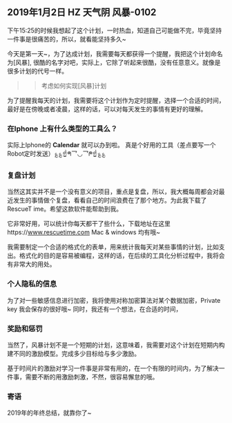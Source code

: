 ## 2019年1月2日 HZ 天气阴  风暴-0102

下午15:25的时候我想起了这个计划，一时热血，知道自己可能做不完，毕竟坚持一件事是很痛苦的，所以，就看能坚持多久~

今天是第一天~，为了达成计划，我需要每天都获得一个提醒，我把这个计划命名为[风暴],  很酷的名字对吧，实际上，它除了听起来很酷，没有任意意义。就像是很多计划的代号一样。


>> 考虑如何实现[风暴]计划

为了提醒我每天的计划，我需要将这个计划作为定时提醒，选择一个合适的时间，最好是在傍晚或者凌晨，这样的话，可以对每天发生的事情有更好的理解。


### 在Iphone 上有什么类型的工具么？

实际上Iphone的 **Calendar** 就可以办到啦。  真是个好用的工具（差点要写一个Robot定时发送）؏؏☝ᖗ乛◡乛ᖘ☝؏؏


### 复盘计划

当然这其实并不是一个没有意义的项目，重点是复盘，所以，我大概每周都会对最近发生的事情做个复盘，看看自己的时间浪费在了那个地方。为此我下载了RescueT	ime。希望这款软件能帮助到我。

它非常好用，可以统计你每天都干了些什么，下载地址在这里https://www.rescuetime.com Mac & windows 均有哦~

我需要制定一个合适的格式化的表单，用来统计我每天对某些事情的计划，比如支出。格式化的目的是容易被编程，这样的话，在后续的工具化分析过程中，我将会有非常大的用处。


### 个人隐私的信息
为了对一些敏感信息进行加密，我将使用对称加密算法对某个数据加密，Private key 我会保存的很好哦~ 同时，我还有一个想法，在合适的时间，


### 奖励和惩罚

当然了，风暴计划不是一个短期的计划，这意味着，我需要对这个计划在短期内构建不同的激励模型。完成多少目标给与多少激励。 

基于时间片的激励对学习一件事是非常有用的，在一个有限的时间内，为了解决一件事，需要不断的用激励刺激，不然，很容易懈怠的哦。 


### 寄语

2019年的年终总结，就靠你了~

















